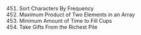 451. Sort Characters By Frequency
1464. Maximum Product of Two Elements in an Array
2335. Minimum Amount of Time to Fill Cups
2558. Take Gifts From the Richest Pile
